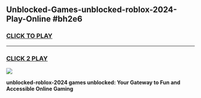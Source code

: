 
## Unblocked-Games-unblocked-roblox-2024-Play-Online #bh2e6
<h3>
<a href="https://news.freeplayer.one?title=unblocked-roblox-2024&ref=3">CLICK TO PLAY</a></h3>
<hr>

<h3>
<a href="https://news.freeplayer.one?title=unblocked-roblox-2024&ref=3">CLICK 2 PLAY</a>
  
</h3>

<a href="https://news.freeplayer.one?title=unblocked-roblox-2024&ref=3"><img src="https://clearcache.store/games.png"></a>


**unblocked-roblox-2024 games unblocked: Your Gateway to Fun and Accessible Online Gaming**
